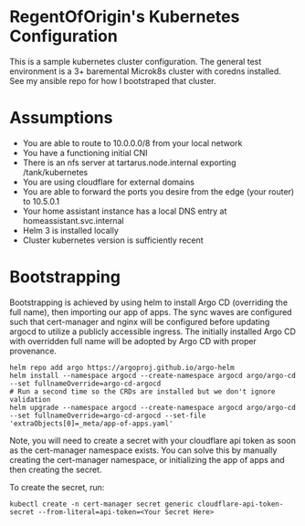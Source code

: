 RegentOfOrigin's Kubernetes Configuration
=========================================

This is a sample kubernetes cluster configuration. The general test
environment is a 3+ baremental Microk8s cluster with coredns installed.
See my ansible repo for how I bootstraped that cluster.

# Assumptions

- You are able to route to 10.0.0.0/8 from your local network
- You have a functioning initial CNI
- There is an nfs server at tartarus.node.internal exporting /tank/kubernetes
- You are using cloudflare for external domains
- You are able to forward the ports you desire from the edge (your router) to
  10.5.0.1
- Your home assistant instance has a local DNS entry at homeassistant.svc.internal
- Helm 3 is installed locally
- Cluster kubernetes version is sufficiently recent

# Bootstrapping

Bootstrapping is achieved by using helm to install Argo CD (overriding the full name),
then importing our app of apps. The sync waves are configured such that cert-manager
and nginx will be configured before updating argocd to utilize a publicly accessible
ingress. The initially installed Argo CD with overridden full name will be adopted by
Argo CD with proper provenance.

```shell
helm repo add argo https://argoproj.github.io/argo-helm
helm install --namespace argocd --create-namespace argocd argo/argo-cd --set fullnameOverride=argo-cd-argocd
# Run a second time so the CRDs are installed but we don't ignore validation
helm upgrade --namespace argocd --create-namespace argocd argo/argo-cd --set fullnameOverride=argo-cd-argocd --set-file 'extraObjects[0]=_meta/app-of-apps.yaml'
```

Note, you will need to create a secret with your cloudflare api token as soon as
the cert-manager namespace exists. You can solve this by manually creating the
cert-manager namespace, or initializing the app of apps and then creating the secret.

To create the secret, run:

```shell
kubectl create -n cert-manager secret generic cloudflare-api-token-secret --from-literal=api-token=<Your Secret Here>
```
